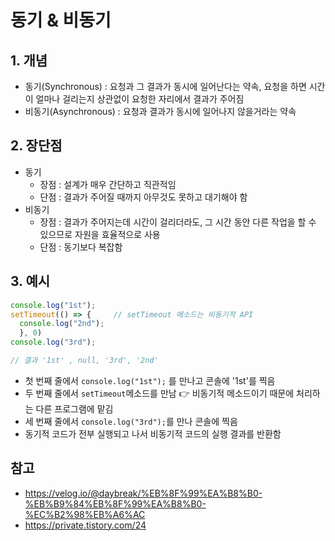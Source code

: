 # 동기 & 비동기
## 1. 개념
- 동기(Synchronous) : 요청과 그 결과가 동시에 일어난다는 약속, 요청을 하면 시간이 얼마나 걸리는지 상관없이 요청한 자리에서 결과가 주어짐
- 비동기(Asynchronous) : 요청과 결과가 동시에 일어나지 않을거라는 약속

## 2. 장단점
- 동기
    - 장점 : 설계가 매우 간단하고 직관적임
    - 단점 : 결과가 주어질 때까지 아무것도 못하고 대기해야 함
- 비동기
    - 장점 : 결과가 주어지는데 시간이 걸리더라도, 그 시간 동안 다른 작업을 할 수 있으므로 자원을 효율적으로 사용
    - 단점 : 동기보다 복잡함

## 3. 예시
```javascript
console.log("1st");
setTimeout(() => {     // setTimeout 메소드는 비동기적 API
  console.log("2nd");
  }, 0)
console.log("3rd");

// 결과 '1st' , null, '3rd', '2nd'
```
- 첫 번째 줄에서 ```console.log("1st");``` 를 만나고 콘솔에 '1st'를 찍음
- 두 번째 줄에서 ```setTimeout```메소드를 만남 👉 비동기적 메소드이기 때문에 처리하는 다른 프로그램에 맡김
- 세 번째 줄에서 ```console.log("3rd");```를 만나 콘솔에 찍음
- 동기적 코드가 전부 실행되고 나서 비동기적 코드의 실행 결과를 반환함

## 참고
- https://velog.io/@daybreak/%EB%8F%99%EA%B8%B0-%EB%B9%84%EB%8F%99%EA%B8%B0-%EC%B2%98%EB%A6%AC
- https://private.tistory.com/24
